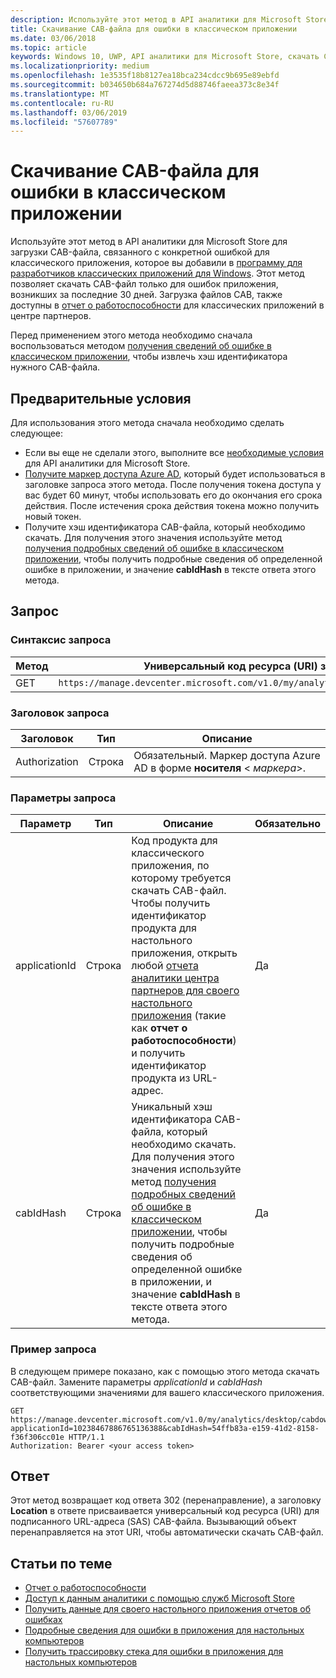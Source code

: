 ```yaml
---
description: Используйте этот метод в API аналитики для Microsoft Store, чтобы скачать CAB-файл для ошибки в вашем классическом приложении.
title: Скачивание CAB-файла для ошибки в классическом приложении
ms.date: 03/06/2018
ms.topic: article
keywords: Windows 10, UWP, API аналитики для Microsoft Store, скачать CAB-файл, классическое приложение
ms.localizationpriority: medium
ms.openlocfilehash: 1e3535f18b8127ea18bca234cdcc9b695e89ebfd
ms.sourcegitcommit: b034650b684a767274d5d88746faeea373c8e34f
ms.translationtype: MT
ms.contentlocale: ru-RU
ms.lasthandoff: 03/06/2019
ms.locfileid: "57607789"
---
```

# <a name="download-the-cab-file-for-an-error-in-your-desktop-application"></a>Скачивание CAB-файла для ошибки в классическом приложении

Используйте этот метод в API аналитики для Microsoft Store для загрузки CAB-файла, связанного с конкретной ошибкой для классического приложения, которое вы добавили в [программу для разработчиков классических приложений для Windows](https://msdn.microsoft.com/library/windows/desktop/mt826504). Этот метод позволяет скачать CAB-файл только для ошибок приложения, возникших за последние 30 дней. Загрузка файлов CAB, также доступны в [отчет о работоспособности](https://msdn.microsoft.com/library/windows/desktop/mt826504) для классических приложений в центре партнеров.

Перед применением этого метода необходимо сначала воспользоваться методом [получения сведений об ошибке в классическом приложении](get-details-for-an-error-in-your-desktop-application.md), чтобы извлечь хэш идентификатора нужного CAB-файла.

## <a name="prerequisites"></a>Предварительные условия


Для использования этого метода сначала необходимо сделать следующее:

* Если вы еще не сделали этого, выполните все [необходимые условия](access-analytics-data-using-windows-store-services.md#prerequisites) для API аналитики для Microsoft Store.
* [Получите маркер доступа Azure AD](access-analytics-data-using-windows-store-services.md#obtain-an-azure-ad-access-token), который будет использоваться в заголовке запроса этого метода. После получения токена доступа у вас будет 60 минут, чтобы использовать его до окончания его срока действия. После истечения срока действия токена можно получить новый токен.
* Получите хэш идентификатора CAB-файла, который необходимо скачать. Для получения этого значения используйте метод [получения подробных сведений об ошибке в классическом приложении](get-details-for-an-error-in-your-desktop-application.md), чтобы получить подробные сведения об определенной ошибке в приложении, и значение **cabIdHash** в тексте ответа этого метода.

## <a name="request"></a>Запрос


### <a name="request-syntax"></a>Синтаксис запроса

| Метод | Универсальный код ресурса (URI) запроса                                                          |
|--------|----------------------------------------------------------------------|
| GET    | ```https://manage.devcenter.microsoft.com/v1.0/my/analytics/desktop/cabdownload``` |


### <a name="request-header"></a>Заголовок запроса

| Заголовок        | Тип   | Описание                                                                 |
|---------------|--------|-----------------------------------------------------------------------------|
| Authorization | Строка | Обязательный. Маркер доступа Azure AD в форме **носителя** &lt; *маркера*&gt;. |


### <a name="request-parameters"></a>Параметры запроса

| Параметр        | Тип   |  Описание      |  Обязательно  |
|---------------|--------|---------------|------|
| applicationId | Строка | Код продукта для классического приложения, по которому требуется скачать CAB-файл. Чтобы получить идентификатор продукта для настольного приложения, открыть любой [отчета аналитики центра партнеров для своего настольного приложения](https://msdn.microsoft.com/library/windows/desktop/mt826504) (такие как **отчет о работоспособности**) и получить идентификатор продукта из URL-адрес. |  Да  |
| cabIdHash | Строка | Уникальный хэш идентификатора CAB-файла, который необходимо скачать. Для получения этого значения используйте метод [получения подробных сведений об ошибке в классическом приложении](get-details-for-an-error-in-your-desktop-application.md), чтобы получить подробные сведения об определенной ошибке в приложении, и значение **cabIdHash** в тексте ответа этого метода. |  Да  |


### <a name="request-example"></a>Пример запроса

В следующем примере показано, как с помощью этого метода скачать CAB-файл. Замените параметры *applicationId* и *cabIdHash* соответствующими значениями для вашего классического приложения.

```syntax
GET https://manage.devcenter.microsoft.com/v1.0/my/analytics/desktop/cabdownload?applicationId=10238467886765136388&cabIdHash=54ffb83a-e159-41d2-8158-f36f306cc01e HTTP/1.1
Authorization: Bearer <your access token>
```

## <a name="response"></a>Ответ

Этот метод возвращает код ответа 302 (перенаправление), а заголовку **Location** в ответе присваивается универсальный код ресурса (URI) для подписанного URL-адреса (SAS) CAB-файла. Вызывающий объект перенаправляется на этот URI, чтобы автоматически скачать CAB-файл.

## <a name="related-topics"></a>Статьи по теме

* [Отчет о работоспособности](../publish/health-report.md)
* [Доступ к данным аналитики с помощью служб Microsoft Store](access-analytics-data-using-windows-store-services.md)
* [Получить данные для своего настольного приложения отчетов об ошибках](get-desktop-application-error-reporting-data.md)
* [Подробные сведения для ошибки в приложения для настольных компьютеров](get-details-for-an-error-in-your-desktop-application.md)
* [Получить трассировку стека для ошибки в приложения для настольных компьютеров](get-the-stack-trace-for-an-error-in-your-desktop-application.md)

